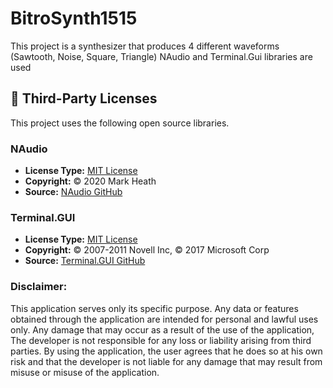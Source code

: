 # BitroSynth1515 
This project is a synthesizer that produces 4 different waveforms (Sawtooth, Noise, Square, Triangle)
NAudio and Terminal.Gui libraries are used

## 📜 Third-Party Licenses  
This project uses the following open source libraries.

### NAudio  
- **License Type:** [MIT License](./NAudio.LICENSE.txt)  
- **Copyright:** © 2020 Mark Heath  
- **Source:** [NAudio GitHub](https://github.com/naudio/NAudio)  

### Terminal.GUI  
- **License Type:** [MIT License](./Terminal.Gui.LICENSE.txt)  
- **Copyright:** © 2007-2011 Novell Inc, © 2017 Microsoft Corp  
- **Source:** [Terminal.GUI GitHub](https://github.com/gui-cs/Terminal.Gui)

### Disclaimer:
This application serves only its specific purpose.
Any data or features obtained through the application are intended for personal and lawful uses only.
Any damage that may occur as a result of the use of the application,
The developer is not responsible for any loss or liability arising from third parties.
By using the application, the user agrees that he does so at his own risk and
that the developer is not liable for any damage that may result from misuse or misuse of the application.
